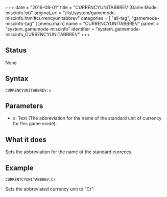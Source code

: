 +++
date = "2016-08-01"
title = "CURRENCYUNITABBREV (Game Mode: miscinfo.lst)"
original_url = "/list/system/gamemode-miscinfo.html#currencyunitabbrev"
categories = [ "all-tag", "gamemode-miscinfo-tag" ]
[menu.main]
    name = "CURRENCYUNITABBREV"
    parent = "system_gamemode-miscinfo"
    identifier = "system_gamemode-miscinfo_CURRENCYUNITABBREV"
+++

## Status

None

## Syntax

`CURRENCYUNITABBREV:x`

## Parameters

-   x: Text (The abbreviation for the name of the
    standard unit of currency for this game mode).



What it does
------------

Sets the abbreviation for the name of the standard currency.

Example
-------

`CURRENTCYUNITABBREV:Cr`

Sets the abbreviated currency unit to "Cr".

